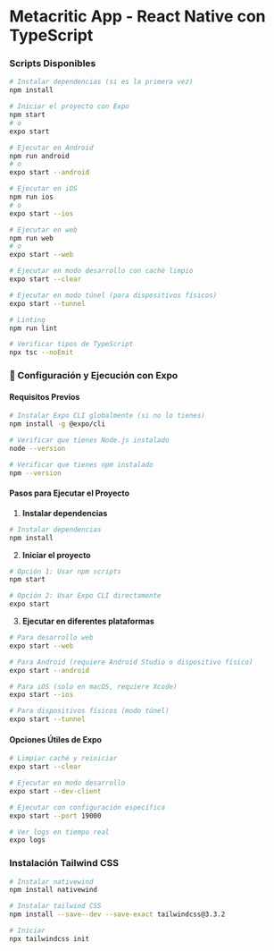 # Metacritic App - React Native con TypeScript

### Scripts Disponibles

```bash
# Instalar dependencias (si es la primera vez)
npm install

# Iniciar el proyecto con Expo
npm start
# o
expo start

# Ejecutar en Android
npm run android
# o
expo start --android

# Ejecutar en iOS
npm run ios
# o
expo start --ios

# Ejecutar en web
npm run web
# o
expo start --web

# Ejecutar en modo desarrollo con caché limpio
expo start --clear

# Ejecutar en modo túnel (para dispositivos físicos)
expo start --tunnel

# Linting
npm run lint

# Verificar tipos de TypeScript
npx tsc --noEmit
```

### 🚀 Configuración y Ejecución con Expo

#### Requisitos Previos
```bash
# Instalar Expo CLI globalmente (si no lo tienes)
npm install -g @expo/cli

# Verificar que tienes Node.js instalado
node --version

# Verificar que tienes npm instalado
npm --version
```

#### Pasos para Ejecutar el Proyecto

1. **Instalar dependencias**
```bash
# Instalar dependencias
npm install
```

2. **Iniciar el proyecto**
```bash
# Opción 1: Usar npm scripts
npm start

# Opción 2: Usar Expo CLI directamente
expo start
```

3. **Ejecutar en diferentes plataformas**
```bash
# Para desarrollo web
expo start --web

# Para Android (requiere Android Studio o dispositivo físico)
expo start --android

# Para iOS (solo en macOS, requiere Xcode)
expo start --ios

# Para dispositivos físicos (modo túnel)
expo start --tunnel
```

#### Opciones Útiles de Expo

```bash
# Limpiar caché y reiniciar
expo start --clear

# Ejecutar en modo desarrollo
expo start --dev-client

# Ejecutar con configuración específica
expo start --port 19000

# Ver logs en tiempo real
expo logs
```

### Instalación Tailwind CSS
```bash
# Instalar nativewind
npm install nativewind

# Instalar tailwind CSS
npm install --save--dev --save-exact tailwindcss@3.3.2

# Iniciar
npx tailwindcss init

```